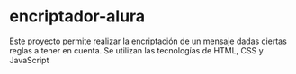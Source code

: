 # encriptador-alura
 Este proyecto permite realizar la encriptación de un mensaje dadas ciertas reglas a tener en cuenta. Se utilizan las tecnologías de HTML, CSS y JavaScript
